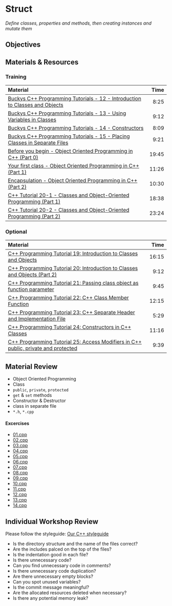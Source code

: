 # Struct
*Define classes, properties and methods, then creating instances and mutate them*

## Objectives

## Materials & Resources
### Training
| Material | Time |
|:---------|-----:|
| [Buckys C++ Programming Tutorials - 12 - Introduction to Classes and Objects](https://www.youtube.com/watch?v=ABRP_5RYhqU) | 8:25 |
| [Buckys C++ Programming Tutorials - 13 - Using Variables in Classes](https://www.youtube.com/watch?v=jTS7JTud1qQ) | 9:12 |
| [Buckys C++ Programming Tutorials - 14 - Constructors](https://www.youtube.com/watch?v=_b7odUc7lg0) | 8:09 |
| [Buckys C++ Programming Tutorials - 15 - Placing Classes in Separate Files](https://www.youtube.com/watch?v=NTip15BHVZc) | 9:21 |
| [Before you begin - Object Oriented Programming in C++ (Part 0)](https://www.youtube.com/watch?v=1ee8yYVkILQ) | 19:45 |
| [Your first class - Object Oriented Programming in C++ (Part 1)](https://www.youtube.com/watch?v=WibMVcLAfz4) | 11:26 |
| [Encapsulation - Object Oriented Programming in C++ (Part 2)](https://www.youtube.com/watch?v=zW1hwU83cJo) | 10:30 |
| [C++ Tutorial 20-1 - Classes and Object-Oriented Programming (Part 1)](https://www.youtube.com/watch?v=vz1O9nRyZaY) | 18:38 |
| [C++ Tutorial 20-2 - Classes and Object-Oriented Programming (Part 2)](https://www.youtube.com/watch?v=b9wialxvcVA) | 23:24 |

### Optional
| Material | Time |
|:---------|-----:|
| [C++ Programming Tutorial 19: Introduction to Classes and Objects](https://www.youtube.com/watch?v=l1fAuCP4QeM) | 16:15 |
| [C++ Programming Tutorial 20: Introduction to Classes and Objects (Part 2)](https://www.youtube.com/watch?v=5NtrI-GAiTQ) | 9:12 |
| [C++ Programming Tutorial 21: Passing class object as function parameter](https://www.youtube.com/watch?v=AV4arLYEeTw) | 9:45 |
| [C++ Programming Tutorial 22: C++ Class Member Function](https://www.youtube.com/watch?v=GgoS4zaC9wY) | 12:15 |
| [C++ Programming Tutorial 23: C++ Separate Header and Implementation File](https://www.youtube.com/watch?v=gdOMs2qzOuk) | 5:29 |
| [C++ Programming Tutorial 24: Constructors in C++ Classes](https://www.youtube.com/watch?v=fNJdwf8O2l0) | 11:16 |
| [C++ Programming Tutorial 25: Access Modifiers in C++ public, private and protected](https://www.youtube.com/watch?v=5Z2g78DSxPs) | 9:39 |


## Material Review
 - Object Oriented Programming
 - Class
 - `public`, `private`, `protected`
 - `get` & `set` methods
 - Constructor & Destructor
 - class in separate file
 - `*.h`, `*.cpp`


#### Excercises
 - [01.cpp](workshop/01.cpp)
 - [02.cpp](workshop/02.cpp)
 - [03.cpp](workshop/03.cpp)
 - [04.cpp](workshop/04.cpp)
 - [05.cpp](workshop/05.cpp)
 - [06.cpp](workshop/06.cpp)
 - [07.cpp](workshop/07.cpp)
 - [08.cpp](workshop/08.cpp)
 - [09.cpp](workshop/09.cpp)
 - [10.cpp](workshop/10.cpp)
 - [11.cpp](workshop/11.cpp)
 - [12.cpp](workshop/12.cpp)
 - [13.cpp](workshop/13.cpp)
 - [14.cpp](workshop/14.cpp)
 

## Individual Workshop Review
Please follow the styleguide: [Our C++ styleguide](../../styleguide/cpp.md)

 - Is the directory structure and the name of the files correct?
 - Are the includes palced on the top of the files?
 - Is the indentation good in each file?
 - Is there unnecessary code?
 - Can you find unnecessary code in comments?
 - Is there unnecessary code duplication?
 - Are there unnecessary empty blocks?
 - Can you spot unused variables?
 - Is the commit message meaningful?
 - Are the allocated resources deleted when necessary?
 - Is there any potential memory leak?

